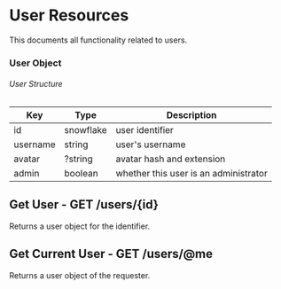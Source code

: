 # User Resources

This documents all functionality related to users.

### User Object

###### User Structure

| Key                           | Type                                                                                | Description                                                                                                                      |
| ----------------------------- | ----------------------------------------------------------------------------------- | -------------------------------------------------------------------------------------------------------------------------------- |
| id                            | snowflake                                                                           | user identifier                                                                                                                  |
| username                      | string                                                                              | user's username                                                                                                                    |
| avatar                        | ?string                                                                             | avatar hash and extension                                                                                                        |
| admin                         | boolean                                                                             | whether this user is an administrator                                                                                            |

## Get User - GET /users/{id}

Returns a user object for the identifier.

## Get Current User - GET /users/@me

Returns a user object of the requester.